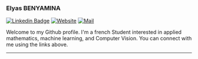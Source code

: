 ### Elyas BENYAMINA

[![Linkedin Badge](https://img.shields.io/badge/-Linkedin-blue?style=for-the-badge&logo=Linkedin&logoColor=white&link=https://www.linkedin.com/in/elyas-benyamina/)](https://www.linkedin.com/in/elyas-benyamina/)
[![Website](https://img.shields.io/badge/Website-239120?style=for-the-badge&logo=html5&logoColor=white&link=https://google.fr)](https://google.fr)
[![Mail](https://img.shields.io/badge/-Mail-c14438?style=for-the-badge&logo=Gmail&logoColor=white&link=mailto:elyas.benyamina@ens-paris-saclay.fr)](mailto:elyas.benyamina@ens-paris-saclay.fr)

Welcome to my Github profile. I'm a french Student interested in applied mathematics, machine learning, and Computer Vision.
You can connect with me using the links above. 
<!---
![My stats](https://github-readme-stats.vercel.app/api?username=ozekri&show_icons=true&hide=[%22issues%22]) <img src = "https://github-readme-stats.vercel.app/api/top-langs/?username=ozekri&layout=compact"> 
--->
-------
